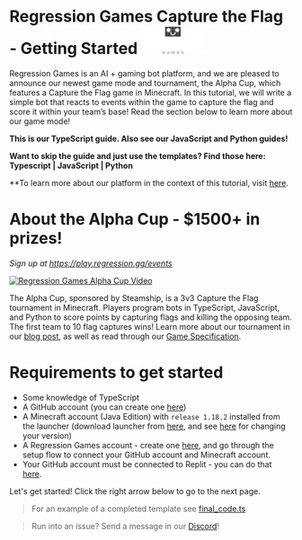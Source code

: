 # Regression Games Capture the Flag - Getting Started <a href="https://play.regression.gg"><img src="images/rg_long.png" height="50px"/></a>

Regression Games is an AI + gaming bot platform, and we are pleased to announce our newest game mode and tournament, the Alpha Cup, which features a Capture the Flag game in Minecraft. In this tutorial, we will write a simple bot that reacts to events within the game to capture the flag and score it within your team’s base! Read the section below to learn more about our game mode!

**This is our TypeScript guide. Also see our JavaScript and Python guides!**

**Want to skip the guide and just use the templates? Find those here: Typescript | JavaScript | Python**

**To learn more about our platform in the context of this tutorial, visit [here](https://medium.com/@RGAaron/writing-an-event-based-capture-the-flag-bot-in-minecraft-fdc7c82b766b).

# About the Alpha Cup - $1500+ in prizes!
_Sign up at https://play.regression.gg/events_

[![Regression Games Alpha Cup Video](https://img.youtube.com/vi/RgUIYXuewzU/0.jpg)](http://www.youtube.com/watch?v=RgUIYXuewzU "Regression Games Alpha Cup Video")

The Alpha Cup, sponsored by Steamship, is a 3v3 Capture the Flag tournament in Minecraft.
Players program bots in TypeScript, JavaScript, and Python to score points by capturing
flags and killing the opposing team. The first team to 10 flag captures wins! Learn more
about our tournament in our [blog post](https://medium.com/@RGAaron/regression-games-announces-the-alpha-cup-cd1815e7ef9c), as well as read through our [Game Specification](https://regressiongg.notion.site/Capture-the-Flag-Game-Specification-bc72be0f38df427287ec428006d1d299).

# Requirements to get started

* Some knowledge of TypeScript
* A GitHub account (you can create one [here](https://github.com))
* A Minecraft account (Java Edition) with `release 1.18.2` installed from the launcher (download launcher from [here](https://www.minecraft.net/en-us/download), and see [here](https://help.minecraft.net/hc/en-us/articles/360034754852-Change-Game-Version-for-Minecraft-Java-Edition) for changing your version)
* A Regression Games account - create one [here](https://play.regression.gg), and go through the setup flow to connect your GitHub account and Minecraft account.
* Your GitHub account must be connected to Replit - you can do that [here](https://replit.com/account#connected-services).

Let's get started! Click the right arrow below to go to the next page.

> For an example of a completed template see [final_code.ts](#final_code.ts)

> Run into an issue? Send a message in our [Discord](https://discord.gg/925SYVse2H)!